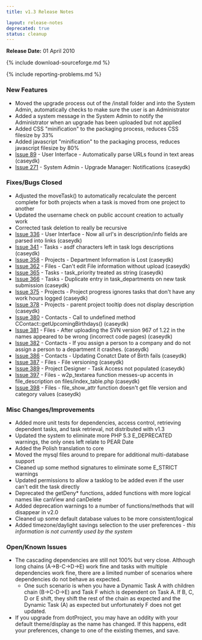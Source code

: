 ```yaml
---
title: v1.3 Release Notes

layout: release-notes
deprecated: true
status: cleanup
---
```


**Release Date:** 01 April 2010

{% include download-sourceforge.md %}

{% include reporting-problems.md %}

### New Features

* Moved the upgrade process out of the /install folder and into the System Admin, automatically checks to make sure the user is an Administrator
* Added a system message in the System Admin to notify the Administrator when an upgrade has been uploaded but not applied
* Added CSS "minification" to the packaging process, reduces CSS filesize by 33%
* Added javascript "minification" to the packaging process, reduces javascript filesize by 80%
* [Issue 89](http://bugs.web2project.net/view.php?id=89)  - User Interface - Automatically parse URLs found in text areas (caseydk)
* [Issue 271](http://bugs.web2project.net/view.php?id=271)  - System Admin - Upgrade Manager: Notifications (caseydk)

### Fixes/Bugs Closed

* Adjusted the moveTask() to automatically recalculate the percent complete for both projects when a task is moved from one project to another
* Updated the username check on public account creation to actually work
* Corrected task deletion to really be recursive
* [Issue 336](http://bugs.web2project.net/view.php?id=336)  - User Interface - Now all url's in description/info fields are parsed into links (caseydk)
* [Issue 341](http://bugs.web2project.net/view.php?id=341)  - Tasks - asdf characters left in task logs descriptions (caseydk)
* [Issue 358](http://bugs.web2project.net/view.php?id=358)  - Projects - Department Information is Lost (caseydk)
* [Issue 362](http://bugs.web2project.net/view.php?id=362)  - Files - Can't edit File information without upload (caseydk)
* [Issue 365](http://bugs.web2project.net/view.php?id=365)  - Tasks - task_priority treated as string (caseydk)
* [Issue 366](http://bugs.web2project.net/view.php?id=366)  - Tasks - Duplicate entry in task_departments on new task submission (caseydk)
* [Issue 375](http://bugs.web2project.net/view.php?id=375)  - Projects - Project progress ignores tasks that don't have any work hours logged (caseydk)
* [Issue 378](http://bugs.web2project.net/view.php?id=378)  - Projects - parent project tooltip does not display description (caseydk)
* [Issue 380](http://bugs.web2project.net/view.php?id=380)  - Contacts - Call to undefined method CContact::getUpcomingBirthdays() (caseydk)
* [Issue 381](http://bugs.web2project.net/view.php?id=381)  - Files - After uploading the SVN version 967 of 1.22 in the names appeared to be wrong (incorrect code pages) (caseydk)
* [Issue 382](http://bugs.web2project.net/view.php?id=382)  - Contacts - If you assign a person to a company and do not assign a person to a department it crashes. (caseydk)
* [Issue 386](http://bugs.web2project.net/view.php?id=386)  - Contacts - Updating Conatct Date of Birth fails (caseydk)
* [Issue 387](http://bugs.web2project.net/view.php?id=387)  - Files - File versioning (caseydk)
* [Issue 389](http://bugs.web2project.net/view.php?id=389)  - Project Designer - Task Access not populated (caseydk)
* [Issue 397](http://bugs.web2project.net/view.php?id=397)  - Files - w2p_textarea function messes-up accents in file_description on files/index_table.php (caseydk)
* [Issue 398](http://bugs.web2project.net/view.php?id=398)  - Files - file_show_attr function doesn't get file version and category values (caseydk)

### Misc Changes/Improvements

* Added more unit tests for dependencies, access control, retrieving dependent tasks, and task retrieval, not distributed with v1.3
* Updated the system to eliminate more PHP 5.3 E_DEPRECATED warnings, the only ones left relate to PEAR Date
* Added the Polish translation to core
* Moved the mysql files around to prepare for additional multi-database support
* Cleaned up some method signatures to eliminate some E_STRICT warnings
* Updated permissions to allow a tasklog to be added even if the user can't edit the task directly
* Deprecated the getDeny* functions, added functions with more logical names like canView and canDelete
* Added deprecation warnings to a number of functions/methods that will disappear in v2.0
* Cleaned up some default database values to be more consistent/logical
* Added timezone/daylight savings selection to the user preferences - *this information is not currently used by the system*

### Open/Known Issues

* The cascading dependencies are still not 100% but very close.  Although long chains (A->B-C->D->E) work fine and tasks with multiple dependencies work fine, there are a limited number of scenarios where dependencies do not behave as expected.
  * One such scenario is when you have a Dynamic Task A with children chain (B->C-D->E) and Task F which is dependent on Task A.  If B, C, D or E shift, they shift the rest of the chain as expected and the Dynamic Task (A) as expected but unfortunately F does not get updated.
* If you upgrade from dotProject, you may have an oddity with your default theme/display as the name has changed.  If this happens, edit your preferences, change to one of the existing themes, and save.